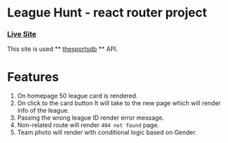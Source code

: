 # League Hunt - react router project
### [Live Site](https://league-react-router.netlify.app/)

This site is used ** [thesportsdb](https://www.thesportsdb.com/) ** API.


# Features

1. On homepage 50 league card is rendered.
2. On click to the card button It will take to the new page which will render info of the league.
3.  Passing the wrong league ID render error message.
4. Non-related route will render `404 not found` page.
5. Team photo will render with conditional logic based on Gender.